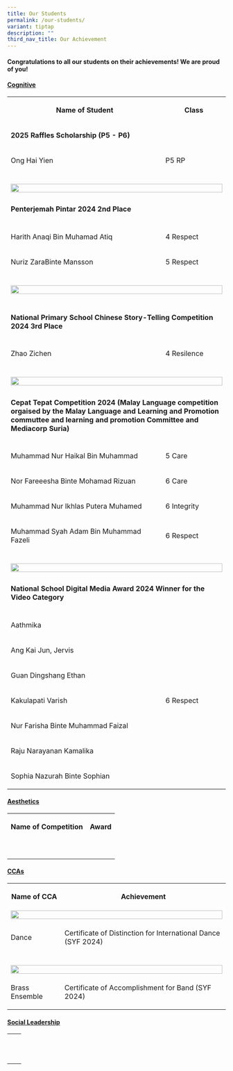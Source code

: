 ```yaml
---
title: Our Students
permalink: /our-students/
variant: tiptap
description: ""
third_nav_title: Our Achievement
---
```

<h4>Congratulations to all our students on their achievements! We are proud of you!</h4>
<p></p>
<h4><strong><u>Cognitive</u></strong></h4>
<table style="minWidth: 50px">
<colgroup>
<col>
<col>
</colgroup>
<tbody>
<tr>
<th rowspan="1" colspan="1">
<p>Name of Student</p>
</th>
<th rowspan="1" colspan="1">
<p>Class</p>
</th>
</tr>
<tr>
<td rowspan="1" colspan="2">
<p><strong>2025 Raffles Scholarship (P5 - P6)</strong>
</p>
</td>
</tr>
<tr>
<td rowspan="1" colspan="1">
<p>Ong Hai Yien</p>
</td>
<td rowspan="1" colspan="1">
<p>P5 RP</p>
</td>
</tr>
<tr>
<td rowspan="1" colspan="1">
<p></p>
</td>
<td rowspan="1" colspan="1">
<p></p>
</td>
</tr>
<tr>
<td rowspan="1" colspan="2">
<div class="isomer-image-wrapper">
<img style="width: 100%" height="auto" width="100%" alt="" src="/images/Malay_language_award.png">
</div>
</td>
</tr>
<tr>
<td rowspan="1" colspan="2">
<h4><strong>Penterjemah Pintar 2024 2nd Place</strong></h4>
</td>
</tr>
<tr>
<td rowspan="1" colspan="1">
<p>Harith Anaqi Bin Muhamad Atiq</p>
</td>
<td rowspan="1" colspan="1">
<p>4 Respect</p>
</td>
</tr>
<tr>
<td rowspan="1" colspan="1">
<p>Nuriz ZaraBinte Mansson</p>
</td>
<td rowspan="1" colspan="1">
<p>5 Respect</p>
</td>
</tr>
<tr>
<td rowspan="1" colspan="1">
<p></p>
</td>
<td rowspan="1" colspan="1">
<p></p>
</td>
</tr>
<tr>
<td rowspan="1" colspan="2">
<div class="isomer-image-wrapper">
<img style="width: 100%" height="auto" width="100%" alt="" src="/images/chinese_competition.jpg">
</div>
<p></p>
</td>
</tr>
<tr>
<td rowspan="1" colspan="2">
<h4><strong>National Primary School Chinese Story-Telling Competition 2024 3rd Place</strong></h4>
</td>
</tr>
<tr>
<td rowspan="1" colspan="1">
<p>Zhao Zichen</p>
</td>
<td rowspan="1" colspan="1">
<p>4 Resilence</p>
</td>
</tr>
<tr>
<td rowspan="1" colspan="1">
<p></p>
</td>
<td rowspan="1" colspan="1">
<p></p>
</td>
</tr>
<tr>
<td rowspan="1" colspan="2">
<div class="isomer-image-wrapper">
<img style="width: 100%" height="auto" width="100%" alt="" src="/images/Cepat_Tepat.png">
</div>
</td>
</tr>
<tr>
<td rowspan="1" colspan="2">
<h4><strong>Cepat Tepat Competition 2024 (Malay Language competition orgaised by the Malay Language and Learning and Promotion commuttee and learning and promotion Committee and Mediacorp Suria)</strong></h4>
</td>
</tr>
<tr>
<td rowspan="1" colspan="1">
<p>Muhammad Nur Haikal Bin Muhammad</p>
</td>
<td rowspan="1" colspan="1">
<p>5 Care</p>
</td>
</tr>
<tr>
<td rowspan="1" colspan="1">
<p>Nor Fareeesha Binte Mohamad Rizuan</p>
</td>
<td rowspan="1" colspan="1">
<p>6 Care</p>
</td>
</tr>
<tr>
<td rowspan="1" colspan="1">
<p>Muhammad Nur Ikhlas Putera Muhamed</p>
</td>
<td rowspan="1" colspan="1">
<p>6 Integrity</p>
</td>
</tr>
<tr>
<td rowspan="1" colspan="1">
<p>Muhammad Syah Adam Bin Muhammad Fazeli</p>
</td>
<td rowspan="1" colspan="1">
<p>6 Respect</p>
</td>
</tr>
<tr>
<td rowspan="1" colspan="1">
<p></p>
</td>
<td rowspan="1" colspan="1">
<p></p>
</td>
</tr>
<tr>
<td rowspan="1" colspan="2">
<div class="isomer-image-wrapper">
<img style="width: 100%" height="auto" width="100%" alt="" src="/images/SDMA.png">
</div>
</td>
</tr>
<tr>
<td rowspan="1" colspan="2">
<h4><strong>National School Digital Media Award 2024 Winner for the Video Category</strong></h4>
</td>
</tr>
<tr>
<td rowspan="1" colspan="1">
<p>Aathmika⁠</p>
</td>
<td rowspan="7" colspan="1">
<p>6 Respect</p>
</td>
</tr>
<tr>
<td rowspan="1" colspan="1">
<p>Ang Kai Jun, Jervis</p>
</td>
</tr>
<tr>
<td rowspan="1" colspan="1">
<p>Guan Dingshang Ethan</p>
</td>
</tr>
<tr>
<td rowspan="1" colspan="1">
<p>Kakulapati Varish</p>
</td>
</tr>
<tr>
<td rowspan="1" colspan="1">
<p>Nur Farisha Binte Muhammad Faizal</p>
</td>
</tr>
<tr>
<td rowspan="1" colspan="1">
<p>Raju Narayanan Kamalika</p>
</td>
</tr>
<tr>
<td rowspan="1" colspan="1">
<p>Sophia Nazurah Binte Sophian</p>
</td>
</tr>
</tbody>
</table>
<h4><strong><u>Aesthetics</u></strong></h4>
<table style="minWidth: 50px">
<colgroup>
<col>
<col>
</colgroup>
<tbody>
<tr>
<th rowspan="1" colspan="1">
<p>Name of Competition</p>
</th>
<th rowspan="1" colspan="1">
<p>Award</p>
</th>
</tr>
<tr>
<td rowspan="1" colspan="2">
<p></p>
</td>
</tr>
<tr>
<td rowspan="1" colspan="1">
<p></p>
</td>
<td rowspan="1" colspan="1">
<p></p>
</td>
</tr>
</tbody>
</table>
<h4><strong><u>CCAs</u></strong></h4>
<table style="minWidth: 50px">
<colgroup>
<col>
<col>
</colgroup>
<tbody>
<tr>
<th rowspan="1" colspan="1">
<p>Name of CCA</p>
</th>
<th rowspan="1" colspan="1">
<p>Achievement</p>
</th>
</tr>
<tr>
<td rowspan="1" colspan="2">
<div class="isomer-image-wrapper">
<img style="width: 100%" height="auto" width="100%" alt="" src="/images/Dance.png">
</div>
</td>
</tr>
<tr>
<td rowspan="1" colspan="1">
<p>Dance</p>
</td>
<td rowspan="1" colspan="1">
<p>Certificate of Distinction for International Dance (SYF 2024)</p>
</td>
</tr>
<tr>
<td rowspan="1" colspan="1">
<p></p>
</td>
<td rowspan="1" colspan="1">
<p></p>
<p></p>
</td>
</tr>
<tr>
<td rowspan="1" colspan="2">
<div class="isomer-image-wrapper">
<img style="width: 100%" height="auto" width="100%" alt="" src="/images/Brass_Band.png">
</div>
</td>
</tr>
<tr>
<td rowspan="1" colspan="1">
<p>Brass Ensemble</p>
</td>
<td rowspan="1" colspan="1">
<p>Certificate of Accomplishment for Band (SYF 2024)</p>
</td>
</tr>
</tbody>
</table>
<h4><strong><u>Social Leadership</u></strong></h4>
<table style="minWidth: 50px">
<colgroup>
<col>
<col>
</colgroup>
<tbody>
<tr>
<th rowspan="1" colspan="1">
<p></p>
</th>
<th rowspan="1" colspan="1">
<p></p>
</th>
</tr>
<tr>
<td rowspan="1" colspan="1">
<p></p>
</td>
<td rowspan="1" colspan="1">
<p></p>
</td>
</tr>
<tr>
<td rowspan="1" colspan="1">
<p></p>
</td>
<td rowspan="1" colspan="1">
<p></p>
</td>
</tr>
</tbody>
</table>
<p></p>
<p></p>